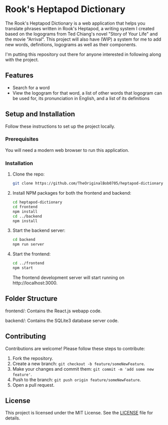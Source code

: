 # Rook's Heptapod Dictionary

The Rook's Heptapod Dictionary is a web application that helps you translate phrases written in Rook's Heptapod, a 
writing system I created based on the logograms from Ted Chiang's novel "Story of Your Life" and the movie "Arrival". 
This project will also have (WIP) a system for me to add new words, definitions, logograms as well as their components.

I'm putting this repository out there for anyone interested in following along with the project.

## Features

- Search for a word
- View the logogram for that word, a list of other words that logogram can be used for, its pronunciation in English, and a list of its definitions

## Setup and Installation

Follow these instructions to set up the project locally.

### Prerequisites

You will need a modern web browser to run this application.

### Installation

1. Clone the repo:
    ```sh
    git clone https://github.com/TheOriginalBob0705/heptapod-dictionary.git
    ```

2. Install NPM packages for both the frontend and backend:
    ```sh
    cd heptapod-dictionary
    cd frontend
    npm install
    cd ../backend
    npm install
    ```

3. Start the backend server:
   ```sh
   cd backend
   npm run server
   ```
   
4. Start the frontend:
   ```sh
   cd ../frontend
   npm start
   ```
   The frontend development server will start running on http://localhost:3000.

## Folder Structure

frontend/: Contains the React.js webapp code.

backend/: Contains the SQLite3 database server code.

## Contributing

Contributions are welcome! Please follow these steps to contribute:

1. Fork the repository.
2. Create a new branch: `git checkout -b feature/someNewFeature`.
3. Make your changes and commit them: `git commit -m 'add some new feature'`.
4. Push to the branch: `git push origin feature/someNewFeature`.
5. Open a pull request.

## License

This project is licensed under the MIT License. See the [LICENSE](LICENSE) file for details.
